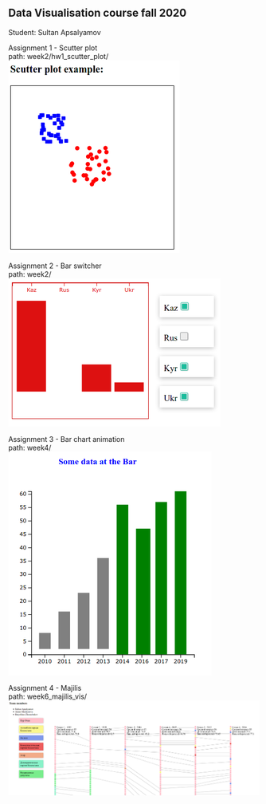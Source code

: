 ## Data Visualisation course fall 2020

Student: Sultan Apsalyamov

Assignment 1 - Scutter plot  
path: week2/hw1_scutter_plot/  
![Scutter plot](imgs/scutter_plot.png "week2/hw1.. - Scutter plot")

Assignment 2 - Bar switcher  
path: week2/  
![Week2 bar switcher](imgs/bar_switcher.png "Week2 bar switcher")

Assignment 3 - Bar chart animation  
path: week4/  
![Week4 bar animation](imgs/bar_animation.png "Week4 bar switcher")

Assignment 4 - Majilis  
path: week6_majilis_vis/  
![Week6 Majilis](imgs/majilis.png "Week6 Majilis")
